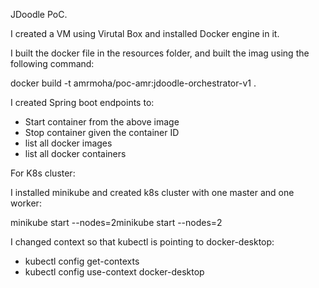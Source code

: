 JDoodle PoC.

I created a VM using Virutal Box and installed Docker engine in it.

I built the docker file in the resources folder, and built the imag using the following command:

docker build -t amrmoha/poc-amr:jdoodle-orchestrator-v1 .

I created Spring boot endpoints to:
- Start container from the above image
- Stop container given the container ID
- list all docker images
- list all docker containers


For K8s cluster:

I installed minikube and created k8s cluster with one master and one worker:

minikube start --nodes=2minikube start --nodes=2


I changed context so that kubectl is pointing to docker-desktop:
- kubectl config get-contexts
- kubectl config use-context docker-desktop